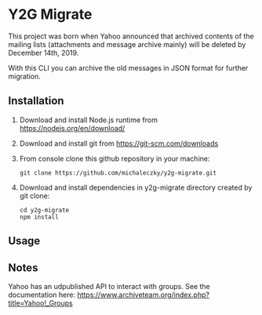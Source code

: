 # Y2G Migrate

This project was born when Yahoo announced that archived contents of the
mailing lists (attachments and message archive mainly) will be 
deleted by December 14th, 2019. 

With this CLI you can archive the old messages in JSON format for 
further migration.

## Installation

1. Download and install Node.js runtime from https://nodejs.org/en/download/

1. Download and install git from https://git-scm.com/downloads

1. From console clone this github repository in your machine:
    ```
    git clone https://github.com/michaleczky/y2g-migrate.git
    ```
1. Download and install dependencies in y2g-migrate directory created by git clone:
   ```
   cd y2g-migrate
   npm install
   ```

## Usage


## Notes

Yahoo has an udpublished API to interact with groups. See the documentation here: https://www.archiveteam.org/index.php?title=Yahoo!_Groups